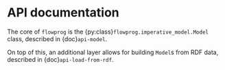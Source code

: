 # API documentation

The core of `flowprog` is the {py:class}`flowprog.imperative_model.Model` class, described in {doc}`api-model`.

On top of this, an additional layer allows for building `Model`s from RDF data, described in {doc}`api-load-from-rdf`.

